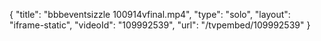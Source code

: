 {
    "title": "bbbeventsizzle 100914vfinal.mp4",
    "type": "solo",
    "layout": "iframe-static",
    "videoId": "109992539",
    "url": "\/tvpembed\/109992539"
}